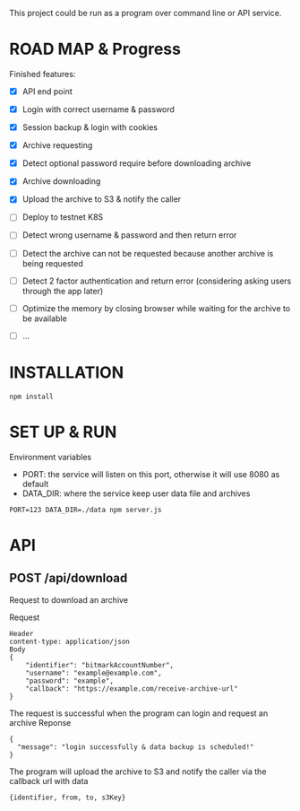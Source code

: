 This project could be run as a program over command line or API service.

# ROAD MAP & Progress

Finished features:
- [x] API end point
- [x] Login with correct username & password
- [x] Session backup & login with cookies
- [x] Archive requesting
- [x] Detect optional password require before downloading archive
- [x] Archive downloading
- [x] Upload the archive to S3 & notify the caller
- [ ] Deploy to testnet K8S
- [ ] Detect wrong username & password and then return error
- [ ] Detect the archive can not be requested because another archive is being requested
- [ ] Detect 2 factor authentication and return error (considering asking users through the app later)
- [ ] Optimize the memory by closing browser while waiting for the archive to be available
- [ ] ...


# INSTALLATION
```
npm install
```

# SET UP & RUN
Environment variables
- PORT: the service will listen on this port, otherwise it will use 8080 as default
- DATA_DIR: where the service keep user data file and archives

```
PORT=123 DATA_DIR=./data npm server.js
```

# API

## POST /api/download
Request to download an archive

Request
```
Header
content-type: application/json
Body
{
	"identifier": "bitmarkAccountNumber",
	"username": "example@example.com",
	"password": "example",
	"callback": "https://example.com/receive-archive-url"
}
```

The request is successful when the program can login and request an archive
Reponse
```
{
  "message": "login successfully & data backup is scheduled!"
}
```

The program will upload the archive to S3 and notify the caller via the callback url with data
```
{identifier, from, to, s3Key}
```
